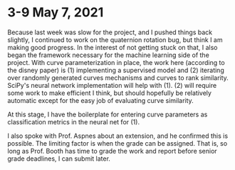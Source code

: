 # 3-9 May 7, 2021
Because last week was slow for the project, and I pushed things back slightly, I continued to work on the quaternion rotation bug, but think I am making good progress.  In the interest of not getting stuck on that, I also began the framework necessary for the machine learning side of the project.  With curve parameterization in place, the work here (according to the disney paper) is (1) implementing a supervised model and (2) iterating over randomly generated curves mechanisms and curves to rank similarity.  SciPy's neural network implementation will help with (1).  (2) will require some work to make efficient I think, but should hopefully be relatively automatic except for the easy job of evaluating curve similarity.

At this stage, I have the boilerplate for entering curve parameters as classification metrics in the neural net for (1).

I also spoke with Prof. Aspnes about an extension, and he confirmed this is possible.  The limiting factor is when the grade can be assigned.  That is, so long as Prof. Booth has time to grade the work and report before senior grade deadlines, I can submit later.

